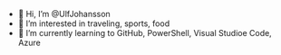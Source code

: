 - 👋 Hi, I’m @UlfJohansson
- 👀 I’m interested in traveling, sports, food
- 🌱 I’m currently learning to GitHub, PowerShell, Visual Studioe Code, Azure

<!---
UlfJohansson/UlfJohansson is a ✨ special ✨ repository because its `README.md` (this file) appears on your GitHub profile.
You can click the Preview link to take a look at your changes.
--->

